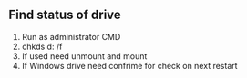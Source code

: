 ## Find status of drive

1. Run as administrator CMD
2. chkds d: /f
3. If used need unmount and mount
4. If Windows drive need confrime for check on next restart
